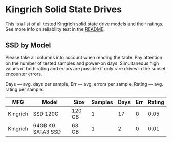 Kingrich Solid State Drives
===========================

This is a list of all tested Kingrich solid state drive models and their ratings. See
more info on reliability test in the [README](https://github.com/linuxhw/SMART).

SSD by Model
------------

Please take all columns into account when reading the table. Pay attention on the
number of tested samples and power-on days. Simultaneous high values of both rating
and errors are possible if only rare drives in the subset encounter errors.

Days   — avg. days per sample,
Err    — avg. errors per sample,
Rating — avg. rating per sample.

| MFG       | Model              | Size   | Samples | Days  | Err   | Rating |
|-----------|--------------------|--------|---------|-------|-------|--------|
| Kingrich  | SSD 120G           | 120 GB | 1       | 17    | 0     | 0.05   |
| Kingrich  | 64GB K9 SATA3 SSD  | 63 GB  | 1       | 2     | 0     | 0.01   |
